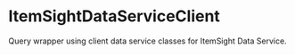 # ItemSightDataServiceClient
Query wrapper using client data service classes for ItemSight Data Service.
